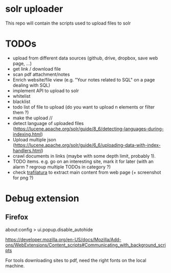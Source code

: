 # solr uploader

This repo will contain the scripts used to upload files to solr

# TODOs

* upload from different data sources (github, drive, dropbox, save web page, ...)
* get link / download file
* scan pdf attachment/notes
* Enrich website/file view (e.g. "Your notes related to SQL" on a page dealing with SQL)
* implement API to upload to solr
* whitelist
* blacklist
* todo list of file to upload (do you want to upload n elements or filter them ?)
* make the upload //
* detect language of uploaded files (https://lucene.apache.org/solr/guide/8_6/detecting-languages-during-indexing.html)
* Upload multiple json (https://lucene.apache.org/solr/guide/6_6/uploading-data-with-index-handlers.html)
* crawl documents in links (maybe with some depth limit, probably 1).
* TODO items. e.g. go on an interesting site, mark it for later (with an alarm ? regroup multiple TODOs in category ?)
* check [trafilatura](https://github.com/adbar/trafilatura) to extract main content from web page (+ screenshot for png ?)

# Debug extension

## Firefox

about:config > ui.popup.disable_autohide

https://developer.mozilla.org/en-US/docs/Mozilla/Add-ons/WebExtensions/Content_scripts#Communicating_with_background_scripts

For tools downloading sites to pdf, need the right fonts on the local machine.